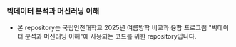 ### 빅데이터 분석과 머신러닝 이해

- 본 repository는 국립인천대학교 2025년 여름방학 비교과 융합 프로그램 "빅데이터 분석과 머신러닝 이해"에 사용되는 코드를 위한 repository입니다.
